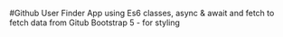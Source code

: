 #Github User Finder App
using Es6 classes, async & await and fetch to fetch data from Gitub
Bootstrap 5 - for styling
